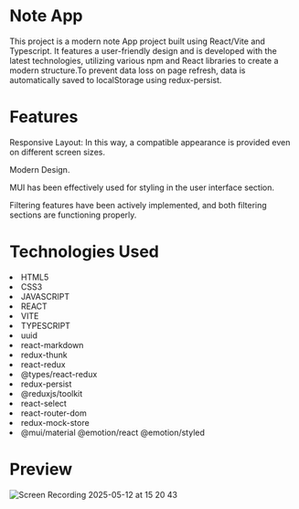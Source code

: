 <h1>Note App</h1>
  
<p>This project is a modern note App project built using React/Vite and Typescript. It features a user-friendly design and is developed with the latest technologies, utilizing various npm and React libraries to create a modern structure.To prevent data loss on page refresh, data is automatically saved to localStorage using redux-persist.</p>

<h1>Features</h1>

<p>Responsive Layout: In this way, a compatible appearance is provided even on different screen sizes.</p>
<p>Modern Design.</p>
<p>MUI has been effectively used for styling in the user interface section.</p>
<p>Filtering features have been actively implemented, and both filtering sections are functioning properly.</p>

<h1>Technologies Used</h1>

<li>HTML5</li>
<li>CSS3</li>
<li>JAVASCRIPT</li>
<li>REACT</li>
<li>VITE</li>
<li>TYPESCRIPT</li>
<li>uuid</li>
<li>react-markdown</li>
<li>redux-thunk</li>
<li>react-redux</li>
<li>@types/react-redux</li>
<li>redux-persist</li>
<li>@reduxjs/toolkit</li>
<li>react-select</li>
<li>react-router-dom</li>
<li>redux-mock-store</li>
<li>@mui/material @emotion/react @emotion/styled</li>

<h1>Preview</h1>

![Screen Recording 2025-05-12 at 15 20 43](https://github.com/user-attachments/assets/59610ac3-ebf9-4b18-a0d6-54623a051f04)
